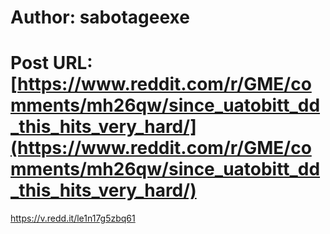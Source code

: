 # Author: sabotageexe
# Post URL: [https://www.reddit.com/r/GME/comments/mh26qw/since_uatobitt_dd_this_hits_very_hard/](https://www.reddit.com/r/GME/comments/mh26qw/since_uatobitt_dd_this_hits_very_hard/)


https://v.redd.it/le1n17g5zbq61